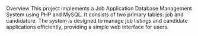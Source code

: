 Overview
This project implements a Job Application Database Management System using PHP and MySQL. 
It consists of two primary tables: job and candidature. 
The system is designed to manage job listings and candidate applications efficiently, providing a simple web interface for users.

